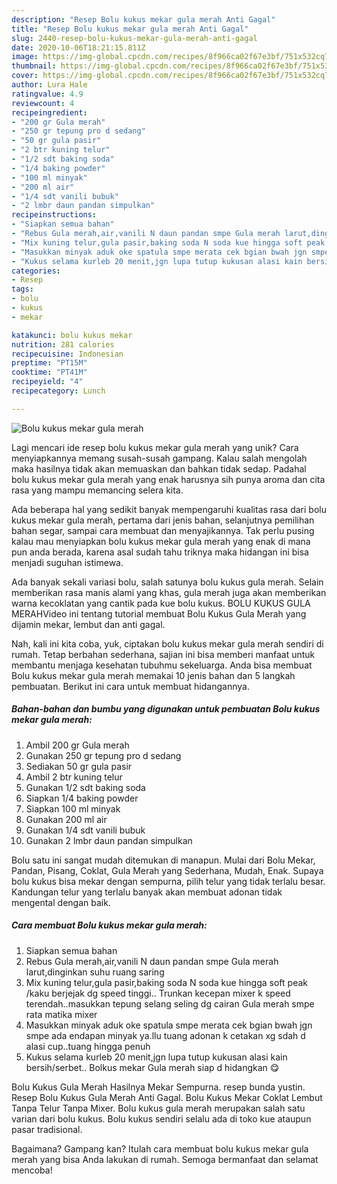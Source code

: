 ```yaml
---
description: "Resep Bolu kukus mekar gula merah Anti Gagal"
title: "Resep Bolu kukus mekar gula merah Anti Gagal"
slug: 2440-resep-bolu-kukus-mekar-gula-merah-anti-gagal
date: 2020-10-06T18:21:15.811Z
image: https://img-global.cpcdn.com/recipes/8f966ca02f67e3bf/751x532cq70/bolu-kukus-mekar-gula-merah-foto-resep-utama.jpg
thumbnail: https://img-global.cpcdn.com/recipes/8f966ca02f67e3bf/751x532cq70/bolu-kukus-mekar-gula-merah-foto-resep-utama.jpg
cover: https://img-global.cpcdn.com/recipes/8f966ca02f67e3bf/751x532cq70/bolu-kukus-mekar-gula-merah-foto-resep-utama.jpg
author: Lura Hale
ratingvalue: 4.9
reviewcount: 4
recipeingredient:
- "200 gr Gula merah"
- "250 gr tepung pro d sedang"
- "50 gr gula pasir"
- "2 btr kuning telur"
- "1/2 sdt baking soda"
- "1/4 baking powder"
- "100 ml minyak"
- "200 ml air"
- "1/4 sdt vanili bubuk"
- "2 lmbr daun pandan simpulkan"
recipeinstructions:
- "Siapkan semua bahan"
- "Rebus Gula merah,air,vanili N daun pandan smpe Gula merah larut,dinginkan suhu ruang saring"
- "Mix kuning telur,gula pasir,baking soda N soda kue hingga soft peak /kaku berjejak dg speed tinggi.. Trunkan kecepan mixer k speed terendah..masukkan tepung selang seling dg cairan Gula merah smpe rata matika mixer"
- "Masukkan minyak aduk oke spatula smpe merata cek bgian bwah jgn smpe ada endapan minyak ya.llu tuang adonan k cetakan xg sdah d alasi cup..tuang hingga penuh"
- "Kukus selama kurleb 20 menit,jgn lupa tutup kukusan alasi kain bersih/serbet.. Bolkus mekar Gula merah siap d hidangkan 😋"
categories:
- Resep
tags:
- bolu
- kukus
- mekar

katakunci: bolu kukus mekar 
nutrition: 281 calories
recipecuisine: Indonesian
preptime: "PT15M"
cooktime: "PT41M"
recipeyield: "4"
recipecategory: Lunch

---
```



![Bolu kukus mekar gula merah](https://img-global.cpcdn.com/recipes/8f966ca02f67e3bf/751x532cq70/bolu-kukus-mekar-gula-merah-foto-resep-utama.jpg)

Lagi mencari ide resep bolu kukus mekar gula merah yang unik? Cara menyiapkannya memang susah-susah gampang. Kalau salah mengolah maka hasilnya tidak akan memuaskan dan bahkan tidak sedap. Padahal bolu kukus mekar gula merah yang enak harusnya sih punya aroma dan cita rasa yang mampu memancing selera kita.

Ada beberapa hal yang sedikit banyak mempengaruhi kualitas rasa dari bolu kukus mekar gula merah, pertama dari jenis bahan, selanjutnya pemilihan bahan segar, sampai cara membuat dan menyajikannya. Tak perlu pusing kalau mau menyiapkan bolu kukus mekar gula merah yang enak di mana pun anda berada, karena asal sudah tahu triknya maka hidangan ini bisa menjadi suguhan istimewa.

Ada banyak sekali variasi bolu, salah satunya bolu kukus gula merah. Selain memberikan rasa manis alami yang khas, gula merah juga akan memberikan warna kecoklatan yang cantik pada kue bolu kukus. BOLU KUKUS GULA MERAHVideo ini tentang tutorial membuat Bolu Kukus Gula Merah yang dijamin mekar, lembut dan anti gagal.


Nah, kali ini kita coba, yuk, ciptakan bolu kukus mekar gula merah sendiri di rumah. Tetap berbahan sederhana, sajian ini bisa memberi manfaat untuk membantu menjaga kesehatan tubuhmu sekeluarga. Anda bisa membuat Bolu kukus mekar gula merah memakai 10 jenis bahan dan 5 langkah pembuatan. Berikut ini cara untuk membuat hidangannya.

<!--inarticleads1-->

##### Bahan-bahan dan bumbu yang digunakan untuk pembuatan Bolu kukus mekar gula merah:

1. Ambil 200 gr Gula merah
1. Gunakan 250 gr tepung pro d sedang
1. Sediakan 50 gr gula pasir
1. Ambil 2 btr kuning telur
1. Gunakan 1/2 sdt baking soda
1. Siapkan 1/4 baking powder
1. Siapkan 100 ml minyak
1. Gunakan 200 ml air
1. Gunakan 1/4 sdt vanili bubuk
1. Gunakan 2 lmbr daun pandan simpulkan


Bolu satu ini sangat mudah ditemukan di manapun. Mulai dari Bolu Mekar, Pandan, Pisang, Coklat, Gula Merah yang Sederhana, Mudah, Enak. Supaya bolu kukus bisa mekar dengan sempurna, pilih telur yang tidak terlalu besar. Kandungan telur yang terlalu banyak akan membuat adonan tidak mengental dengan baik. 

<!--inarticleads2-->

##### Cara membuat Bolu kukus mekar gula merah:

1. Siapkan semua bahan
1. Rebus Gula merah,air,vanili N daun pandan smpe Gula merah larut,dinginkan suhu ruang saring
1. Mix kuning telur,gula pasir,baking soda N soda kue hingga soft peak /kaku berjejak dg speed tinggi.. Trunkan kecepan mixer k speed terendah..masukkan tepung selang seling dg cairan Gula merah smpe rata matika mixer
1. Masukkan minyak aduk oke spatula smpe merata cek bgian bwah jgn smpe ada endapan minyak ya.llu tuang adonan k cetakan xg sdah d alasi cup..tuang hingga penuh
1. Kukus selama kurleb 20 menit,jgn lupa tutup kukusan alasi kain bersih/serbet.. Bolkus mekar Gula merah siap d hidangkan 😋


Bolu Kukus Gula Merah Hasilnya Mekar Sempurna. resep bunda yustin. Resep Bolu Kukus Gula Merah Anti Gagal. Bolu Kukus Mekar Coklat Lembut Tanpa Telur Tanpa Mixer. Bolu kukus gula merah merupakan salah satu varian dari bolu kukus. Bolu kukus sendiri selalu ada di toko kue ataupun pasar tradisional. 

Bagaimana? Gampang kan? Itulah cara membuat bolu kukus mekar gula merah yang bisa Anda lakukan di rumah. Semoga bermanfaat dan selamat mencoba!
